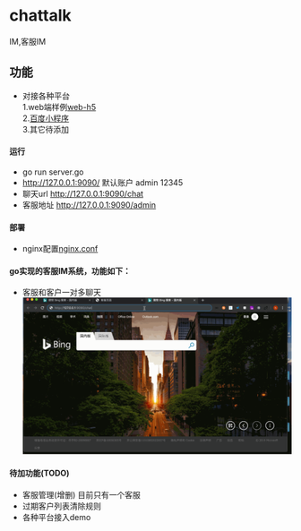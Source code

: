 # chattalk
IM,客服IM
## 功能
* 对接各种平台  
    1.web端样例[web-h5](/templates/chat-page.html)  
    2.[百度小程序](examples/baidu-chat.js)  
    3.其它待添加
    
#### 运行
-  go run server.go
- http://127.0.0.1:9090/    默认账户  admin 12345
- 聊天url http://127.0.0.1:9090/chat
- 客服地址 http://127.0.0.1:9090/admin
####  部署
- nginx配置[nginx.conf](wss-nginx.conf)
#### go实现的客服IM系统，功能如下：
- 客服和客户一对多聊天
![动图](/static/images/Untitled.gif)
#### 待加功能(TODO)
- 客服管理(增删) 目前只有一个客服
- 过期客户列表清除规则
- 各种平台接入demo